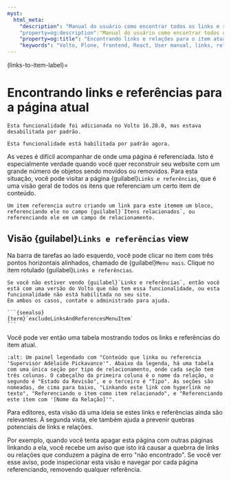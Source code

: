 ```yaml
---
myst:
  html_meta:
    "description": "Manual do usuário como encontrar todos os links e relações para o item atual."
    "property=og:description":"Manual do usuário como encontrar todos os links e relações para o item atual."
    "property=og:title": "Encontrando links e relações para o item atual."
    "keywords": "Volto, Plone, frontend, React, User manual, links, relations, references, related content, manual do usuário, relações, referências, conteúdo relacionado"
---
```


(links-to-item-label)=

# Encontrando links e referências para a página atual

```{versionadded} Volto 16.28.0
Esta funcionalidade foi adicionada no Volto 16.28.0, mas estava desabilitada por padrão.
```

```{versionchanged} Volto 17.0.0-alpha.19
Esta funcionalidade está habilitada por padrão agora.
```

As vezes é difícil acompanhar de onde uma página é referenciada.
Isto é especialmente verdade quando você quer reconstruir seu website com um grande número de objetos sendo movidos ou removidos.
Para esta situação, você pode visitar a página {guilabel}`Links e referências`, que é uma visão geral de todos os itens que referenciam um certo item de conteúdo.

```{note}
Um item referencia outro criando um link para este itemem um bloco, referenciando ele no campo {guilabel}`Itens relacionados`, ou referenciando ele em um campo de relacionamento.
```

## Visão {guilabel}`Links e referências` view

Na barra de tarefas ao lado esquerdo, você pode clicar no item com três pontos horizontais alinhados, chamado de {guilabel}`Menu mais`.
Clique no item rotulado {guilabel}`Links e referências`.

````{note}
Se você não estiver vendo {guilabel}`Links e referências`, então você está com uma versão do Volto que não tem essa funcionalidade, ou esta funcionalidade não está habilitada no seu site.
Em ambos os casos, contate o administrado para ajuda.

```{seealso}
{term}`excludeLinksAndReferencesMenuItem`
```
````

Você pode ver então uma tabela mostrando todos os links e referências do item atual.

```{image} ../_static/user-manual/manage/link-to-items.png
:alt: Um painel legendado com "Conteúdo que linka ou referencia 'Supervisor Adélaïde Pickavance'". Abaixo da legenda, há uma tabela com uma única seção por tipo de relacionamento, onde cada seção tem três colunas. O cabeçalho da primeira coluna é o nome da relação, o segundo é "Estado da Revisão", e o terceiro é "Tipo". As seções são nomeadas, de cima para baixo, "Linkando este link com hyperlink no texto", "Referenciando o ítem como item relacionado", e "Referenciando este item com '[Nome da Relação]'".
```

Para editores, esta visão dá uma ideia se estes links e referências ainda são relevantes.
À segunda vista, ele também ajuda a prevenir quebras potenciais de links e relações.

Por exemplo, quando você tenta apagar esta página com outras páginas linkando a ela, você recebe um aviso que isto irá causar a quebrra de links ou relações que conduzem a página de erro "não encontrado".
Se você ver esse aviso, pode inspecionar esta visão e navegar por cada página referenciando, removendo qualquer referência.
